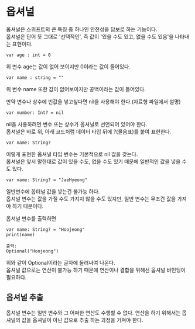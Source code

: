# 옵셔널
옵셔널은 스위프트의 큰 특징 중 하나인 안전성을 담보로 하는 기능이다.<br> 옵셔널은 단어 뜻 그대로 '선택적인', 즉 값이 '있을 수도 있고, 없을 수도 있음'을 나타내는 표현이다.

```
var age : int = 0
```
위 변수 age는 값이 없어 보이지만 0이라는 값이 들어있다.
```
var name : string = ""
```
위 변수 name 또한 값이 없어보이지만 공백이라는 값이 들어있다.

만약 변수나 상수에 빈값을 넣고싶다면 nil을 사용해야 한다.(자료형 파일에서 설명)
```
var number: Int? = nil
```

nil을 사용하려면 변수 또는 상수가 옵셔널로 선언되어 있어야 한다.<br>
옵셔널은 바로 위, 아래 코드처럼 데이터 타입 뒤에 ?(물음표)를 붙여 표현한다.
```
var name: String?
```
이렇게 표현한 옵셔널 타입 변수는 기본적으로 nil 값을 갖는다.<br>
옵셔널은 앞서 말한대로 값이 있을 수도, 없을 수도 있기 때문에 일반적인 값을 넣을 수도 있다.
```
var name: String? = "JaeHyeong"
```

일반변수에 옵터널 값을 넣는건 불가능 하다.<br>
옵셔널 변수는 값을 가질 수도 가지지 않을 수도 있지만, 일반 변수는 무조건 값을 가져야 하기 때문이다.

옵셔널 변수를 출력하면
```
var name: String? = "Hoojeong"
print(name)

출력:
Optional("Hoojeong")
```
위와 같이 Optional이라는 글자에 둘러싸여 나온다.<br>
옵셔널 값으로는 연산이 불가능 하기 때문에 연산이나 결합을 위해선 옵셔널 바인딩이 필요하다.

## 옵셔널 추출
옵셔널 변수는 일반 변수와 그 어떠한 연산도 수행할 수 없다.
연산을 하기 위해서는 옵셔널의 값을 옵셔널이 아닌 값으로 추출 하는 과정을 거쳐야 한다.

